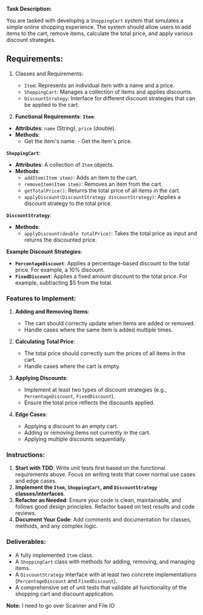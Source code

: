 
**Task Description:**

You are tasked with developing a `ShoppingCart` system that simulates a simple online shopping experience. The system should allow users to add items to the cart, remove items, calculate the total price, and apply various discount strategies.

## Requirements: 

1. Classes and Requirements:
	- `Item`: Represents an individual item with a name and a price.
	- `ShoppingCart`: Manages a collection of items and applies discounts.  
	- `DiscountStrategy`: Interface for different discount strategies that can be applied to the cart.

2. **Functional Requirements**:
**`Item`**:
- **Attributes**: `name` (String), `price` (double).
- **Methods**:
     - Get the item's name.
      - Get the item's price.

**`ShoppingCart`**:        
- **Attributes**: A collection of `Item` objects.
- **Methods**:
	- `addItem(Item item)`: Adds an item to the cart.
    - `removeItem(Item item)`: Removes an item from the cart.
	- `getTotalPrice()`: Returns the total price of all items in the cart.
    - `applyDiscount(DiscountStrategy discountStrategy)`: Applies a discount strategy to the total price.
 
 **`DiscountStrategy`**:
 - **Methods**:
    - `applyDiscount(double totalPrice)`: Takes the total price as input and returns the discounted price.

**Example Discount Strategies**:
- **`PercentageDiscount`**: Applies a percentage-based discount to the total price. For example, a 10% discount.
- **`FixedDiscount`**: Applies a fixed amount discount to the total price. For example, subtracting $5 from the total.

### Features to Implement:

1. **Adding and Removing Items**:
    - The cart should correctly update when items are added or removed.
    - Handle cases where the same item is added multiple times.

1. **Calculating Total Price**:
    - The total price should correctly sum the prices of all items in the cart.
    - Handle cases where the cart is empty.

2. **Applying Discounts**:
    - Implement at least two types of discount strategies (e.g., `PercentageDiscount`, `FixedDiscount`).
    - Ensure the total price reflects the discounts applied.

3. **Edge Cases**:
    - Applying a discount to an empty cart.
    - Adding or removing items not currently in the cart.
    - Applying multiple discounts sequentially.

### Instructions:

1. **Start with TDD**: Write unit tests first based on the functional requirements above. Focus on writing tests that cover normal use cases and edge cases.
2. **Implement the `Item`, `ShoppingCart`, and `DiscountStrategy` classes/interfaces**.
3. **Refactor as Needed**: Ensure your code is clean, maintainable, and follows good design principles. Refactor based on test results and code reviews.
4. **Document Your Code**: Add comments and documentation for classes, methods, and any complex logic.

### Deliverables:

- A fully implemented `Item` class.
- A `ShoppingCart` class with methods for adding, removing, and managing items.
- A `DiscountStrategy` interface with at least two concrete implementations (`PercentageDiscount` and `FixedDiscount`).
- A comprehensive set of unit tests that validate all functionality of the shopping cart and discount application.



**Note:** I need to go over Scanner and File IO